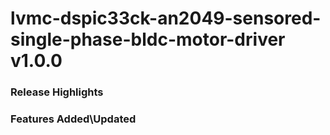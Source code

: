 # lvmc-dspic33ck-an2049-sensored-single-phase-bldc-motor-driver v1.0.0
### Release Highlights



### Features Added\Updated



